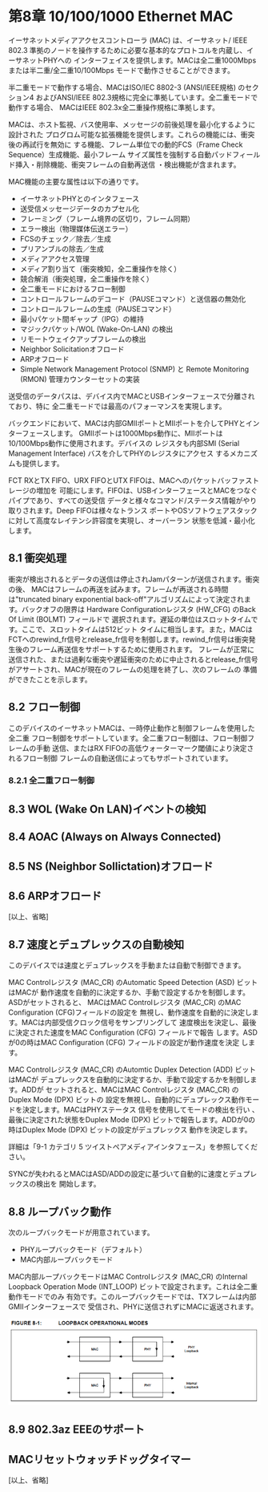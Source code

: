 # 第8章 10/100/1000 Ethernet MAC

イーサネットメディアアクセスコントローラ (MAC) は、イーサネット/ IEEE 802.3
準拠のノードを操作するために必要な基本的なプロトコルを内蔵し、イーサネットPHYへの
インターフェイスを提供します。MACは全二重1000Mbpsまたは半二重/全二重10/100Mbps
モードで動作させることができます。

半二重モードで動作する場合、MACはISO/IEC 8802-3 (ANSI/IEEE規格) のセクション4
およびANSI/IEEE 802.3規格に完全に準拠しています。全二重モードで動作する場合、
MACはIEEE 802.3x全二重操作規格に準拠します。

MACは、ホスト監視、バス使用率、メッセージの前後処理を最小化するように設計された
プログロム可能な拡張機能を提供します。これらの機能には、衝突後の再試行を無効に
する機能、フレーム単位での動的FCS（Frame Check Sequence）生成機能、最小フレーム
サイズ属性を強制する自動パッドフィールド挿入・削除機能、衝突フレームの自動再送信
・検出機能が含まれます。

MAC機能の主要な属性は以下の通りです。

- イーサネットPHYとのインタフェース
- 送受信メッセージデータのカプセル化
- フレーミング（フレーム境界の区切り，フレーム同期）
- エラー検出（物理媒体伝送エラー）
- FCSのチェック／除去／生成
- プリアンブルの除去／生成
- メディアアクセス管理
- メディア割り当て（衝突検知，全二重操作を除く）
- 競合解消（衝突処理，全二重操作を除く）
- 全二重モードにおけるフロー制御
- コントロールフレームのデコード（PAUSEコマンド）と送信器の無効化
- コントロールフレームの生成（PAUSEコマンド）
- 最小パケット間ギャップ（IPG）の維持
- マジックパケット/WOL (Wake-On-LAN) の検出
- リモートウェイクアップフレームの検出
- Neighbor Solicitationオフロード
- ARPオフロード
- Simple Network Management Protocol (SNMP) と Remote Monitoring (RMON) 管理カウンターセットの実装

送受信のデータパスは、デバイス内でMACとUSBインターフェースで分離されており、特に
全二重モードでは最高のパフォーマンスを実現します。

バックエンドにおいて、MACは内部GMIIポートとMIIポートを介してPHYとインターフェースします。
GMIIポートは1000Mbps動作に、MIIポートは10/100Mbps動作に使用されます。デバイスの
レジスタも内部SMI (Serial Management Interface) バスを介してPHYのレジスタにアクセス
するメカニズムも提供します。

FCT RXとTX FIFO、URX FIFOとUTX FIFOは、MACへのパケットバッファストレージの増加を
可能にします。FIFOは、USBインターフェースとMACをつなぐパイプであり、すべての送受信
データと様々なコマンド/ステータス情報がやり取りされます。Deep FIFOは様々なトランス
ポートやOSソフトウェアスタックに対して高度なレイテンシ許容度を実現し、オーバーラン
状態を低減・最小化します。

## 8.1 衝突処理

衝突が検出されるとデータの送信は停止されJamパターンが送信されます。衝突の後、
MACはフレームの再送を試みます。フレームが再送される時間は"truncated binary
exponential back-off"アルゴリズムによって決定されます。バックオフの限界は
Hardware Configurationレジスタ (HW_CFG) のBack Of Limit (BOLMT) フィールドで
選択されます。遅延の単位はスロットタイムです。ここで、スロットタイムは512ビット
タイムに相当します。また，MACはFCTへのrewind_fr信号とrelease_fr信号を制御します。rewind_fr信号は衝突発生後のフレーム再送信をサポートするために使用されます。
フレームが正常に送信された、または過剰な衝突や遅延衝突のために中止されるとrelease_fr信号がアサートされ、MACが現在のフレームの処理を終了し、次のフレームの
準備ができたことを示します。

## 8.2 フロー制御

このデバイスのイーサネットMACは、一時停止動作と制御フレームを使用した全二重
フロー制御をサポートしています。全二重フロー制御は、フロー制御フレームの手動
送信、またはRX FIFOの高低ウォーターマーク閾値により決定されるフロー制御
フレームの自動送信によってもサポートされています。

### 8.2.1 全二重フロー制御

## 8.3 WOL (Wake On LAN)イベントの検知
## 8.4 AOAC (Always on Always Connected)
## 8.5 NS (Neighbor Sollictation)オフロード
## 8.6 ARPオフロード

[以上、省略]

## 8.7 速度とデュプレックスの自動検知

このデバイスでは速度とデュプレックスを手動または自動で制御できます。

MAC Controlレジスタ (MAC_CR) のAutomatic Speed Detection (ASD) ビットはMACが
動作速度を自動的に決定するか、手動で設定するかを制御します。ASDがセットされると、
MACはMAC Controlレジスタ (MAC_CR) のMAC Configuration (CFG)フィールドの設定を
無視し、動作速度を自動的に決定します。MACは内部受信クロック信号をサンプリングして
速度検出を決定し、最後に決定された速度をMAC Configuration (CFG) フィールドで報告
します。ASDが0の時はMAC Configuration (CFG) フィールドの設定が動作速度を決定
します。

MAC Controlレジスタ (MAC_CR) のAutomtic Duplex Detection (ADD) ビットはMACが
デュプレックスを自動的に決定するか、手動で設定するかを制御します。ADDが
セットされると、MACはMAC Controlレジスタ (MAC_CR) のDuplex Mode (DPX) ビットの
設定を無視し、自動的にデュプレックス動作モードを決定します。MACはPHYステータス
信号を使用してモードの検出を行い 、最後に決定された状態をDuplex Mode (DPX)
ビットで報告します。ADDが0の時はDuplex Mode (DPX) ビットの設定がデュプレックス
動作を決定します。

詳細は「9-1 カテゴリ 5 ツイストペアメディアインタフェース」を参照してください。

SYNCが失われるとMACはASD/ADDの設定に基づいて自動的に速度とデュプレックスの検出を
開始します。

## 8.8 ループバック動作

次のループバックモードが用意されています。

- PHYループバックモード（デフォルト）
- MAC内部ループバックモード

MAC内部ループバックモードはMAC Controlレジスタ (MAC_CR) のInternal Loopback
Operation Mode (INT_LOOP) ビットで設定されます。これは全二重動作モードでのみ
有効です。このループバックモードでは、TXフレームは内部GMIIインターフェースで
受信され、PHYに送信されずにMACに返送されます。

![図8-1 ループバック動作モード](img/fig8_1.png)

## 8.9 802.3az EEEのサポート
## MACリセットウォッチドッグタイマー

[以上、省略]
